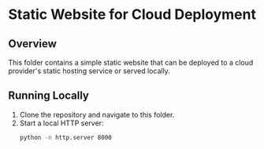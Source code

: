 # Static Website for Cloud Deployment

## Overview
This folder contains a simple static website that can be deployed to a cloud provider's static hosting service or served locally.

## Running Locally
1. Clone the repository and navigate to this folder.
2. Start a local HTTP server:
   ```bash
   python -m http.server 8000
   ```